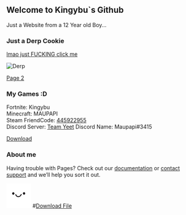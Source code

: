 ## Welcome to Kingybu`s Github                                                                         

Just a Website from a 12 Year old Boy...

### Just a Derp Cookie

[lmao just FUCKING click me](https://www.youtube.com/watch?v=NfSGm9DDQ3o)

<img src="https://lh3.googleusercontent.com/0Uowdfw88nMFMzk87J7CuKGAqGBs-Uts-6Ur8M1wu99mYOb6DlJ9sDrHeEWOyx0v9utUtLxnZTKeOZb74E72pA=s400" alt="Derp" width="200" height="200">



<a href="https://Kingybu.github.io/page1.html/">Page 2</a>

### My Games :D

Fortnite: Kingybu     
Minecraft: MAUPAPI                                                            
Steam FriendCode: [445922955](https://s.team/p/cpng-fvmq/WFJDBPKB)                                   
Discord Server: [Team Yeet](https://discord.gg/Ed2sVzQ)
Discord Name: Maupapi#3415

<!-- Place this tag where you want the button to render. -->
<a class="github-button" href="https://raw.githubusercontent.com/Kingybu/Kingybu.github.io/master/patrick.png" data-icon="octicon-download" data-size="large" aria-label="Download ntkme/github-buttons on GitHub">Download</a>


### About me

Having trouble with Pages? Check out our [documentation](https://docs.github.com/categories/github-pages-basics/) or [contact support](https://github.com/contact) and we’ll help you sort it out. 


[![._. face](server-icon.png "lmao")](page2.md)
#<a href="patrick.png" download>Download File</a>


